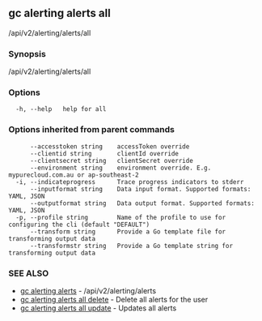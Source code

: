 ## gc alerting alerts all

/api/v2/alerting/alerts/all

### Synopsis

/api/v2/alerting/alerts/all

### Options

```
  -h, --help   help for all
```

### Options inherited from parent commands

```
      --accesstoken string    accessToken override
      --clientid string       clientId override
      --clientsecret string   clientSecret override
      --environment string    environment override. E.g. mypurecloud.com.au or ap-southeast-2
  -i, --indicateprogress      Trace progress indicators to stderr
      --inputformat string    Data input format. Supported formats: YAML, JSON
      --outputformat string   Data output format. Supported formats: YAML, JSON
  -p, --profile string        Name of the profile to use for configuring the cli (default "DEFAULT")
      --transform string      Provide a Go template file for transforming output data
      --transformstr string   Provide a Go template string for transforming output data
```

### SEE ALSO

* [gc alerting alerts](gc_alerting_alerts.html)	 - /api/v2/alerting/alerts
* [gc alerting alerts all delete](gc_alerting_alerts_all_delete.html)	 - Delete all alerts for the user
* [gc alerting alerts all update](gc_alerting_alerts_all_update.html)	 - Updates all alerts


